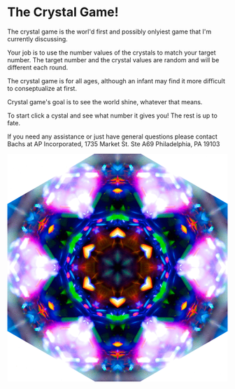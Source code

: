# The Crystal Game!

The crystal game is the worl'd first and possibly onlyiest game that I'm currently discussing. 

Your job is to use the number values of the crystals to match your target number. The target number and the crystal values are random and will be different each round. 

The crystal game is for all ages, although an infant may find it more difficult to conseptualize at first.

Crystal game's goal is to see the world shine, whatever that means. 

To start click a cystal and see what number it gives you! The rest is up to fate.

If you need any assistance or just have general questions please contact Bachs at AP Incorporated, 1735 Market St. Ste A69 Philadelphia, PA 19103

![CrystalGif](assets/images/crystalchange.gif) 


